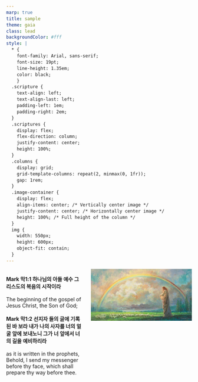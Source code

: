 ```yaml
---
marp: true
title: sample
theme: gaia
class: lead
backgroundColor: #fff
style: |
  * {
    font-family: Arial, sans-serif;
    font-size: 19pt;
    line-height: 1.35em;
    color: black;
    }
  .scripture {
    text-align: left;
    text-align-last: left;
    padding-left: 1em;
    padding-right: 2em;
  }
  .scriptures {
    display: flex;
    flex-direction: column;
    justify-content: center;
    height: 100%;
  }
  .columns {
    display: grid;
    grid-template-columns: repeat(2, minmax(0, 1fr));
    gap: 1rem;
  }
  .image-container {
    display: flex;
    align-items: center; /* Vertically center image */
    justify-content: center; /* Horizontally center image */
    height: 100%; /* Full height of the column */
  }
  img {
    width: 550px;
    height: 600px;
    object-fit: contain;
  }
---
```


<div class="columns">
  <div class="scriptures">
    <br>
    <div class="scripture">
      <b>Mark 막1:1 하나님의 아들 예수 그리스도의 복음의 시작이라
      </b>
    </div>
    <br>
    <div class="scripture">The beginning of the gospel of Jesus Christ, the Son of God;
    </div>
    <br>
    <div class="scripture">
      <b>Mark 막1:2 선지자 들의 글에 기록된 바 보라 내가 나의 사자를 너의 얼굴 앞에 보내노니 그가 너 앞에서 너의 길을 예비하리라
      </b>
    </div>
    <br>
    <div class="scripture">as it is written in the prophets, Behold, I send my messenger before thy face, which shall prepare thy way before thee.
    </div>         
  </div>
  <div class="image-container">
    <img src='pictures\picture_2.jpg'>
  </div>
</div>
